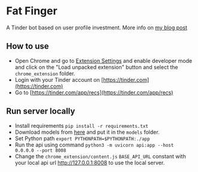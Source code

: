 # Fat Finger

A Tinder bot based on user profile investment.
More info on [my blog post](https://medium.com/@artiya4u/fatfinger-a-pretty-good-tinder-bot-f76c468168d8)

## How to use

- Open Chrome and go to [Extension Settings](chrome://extensions/) and enable developer mode and click on the "Load
  unpacked extension" button and select the `chrome_extension` folder.
- Login with your Tinder account on [https://tinder.com](https://tinder.com)
- Go to [https://tinder.com/app/recs](https://tinder.com/app/recs)

## Run server locally

- Install requirements `pip install -r requirements.txt`
- Download models from [here](https://drive.google.com/drive/folders/1t6qJ6ThV2UPhXmc_lg3qXK1f0me4TPN_?usp=sharing)
  and put it in the `models` folder.
- Set Python path `export PYTHONPATH=$PYTHONPATH:./app`
- Run the api using command `python3 -m uvicorn api:app --host 0.0.0.0 --port 8008`
- Change the `chrome_extension/content.js` `BASE_API_URL` constant with your local api url http://127.0.0.1:8008
  to use the local server.